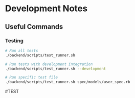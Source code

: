 # Development Notes

## Useful Commands

### Testing

```bash
# Run all tests
./backend/scripts/test_runner.sh

# Run tests with development integration
./backend/scripts/test_runner.sh --development

# Run specific test file
./backend/scripts/test_runner.sh spec/models/user_spec.rb
```

#TEST
